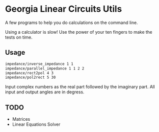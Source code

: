 # Georgia Linear Circuits Utils

A few programs to help you do calculations on the command line.

Using a calculator is slow! Use the power of your ten fingers to make the tests on time.

## Usage

```bash
impedance/inverse_impedance 1 1
impedance/parallel_impedance 1 1 2 2
impedance/rect2pol 4 3
impedance/pol2rect 5 30
```

Input complex numbers as the real part followed by the imaginary part. All input and output angles are in degress.

## TODO

 * Matrices
 * Linear Equations Solver
